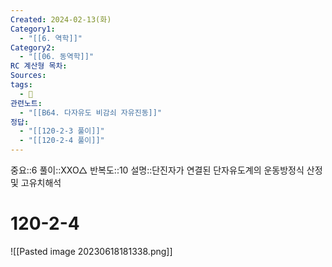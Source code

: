 ```yaml
---
Created: 2024-02-13(화)
Category1:
  - "[[6. 역학]]"
Category2:
  - "[[06. 동역학]]"
RC 계산형 목차: 
Sources: 
tags:
  - 🧮
관련노트:
  - "[[B64. 다자유도 비감쇠 자유진동]]"
정답:
  - "[[120-2-3 풀이]]"
  - "[[120-2-4 풀이]]"
---
```

중요::6
풀이::XXO△
반복도::10
설명::단진자가 연결된 단자유도계의 운동방정식 산정및 고유치해석
#  120-2-4


![[Pasted image 20230618181338.png]]